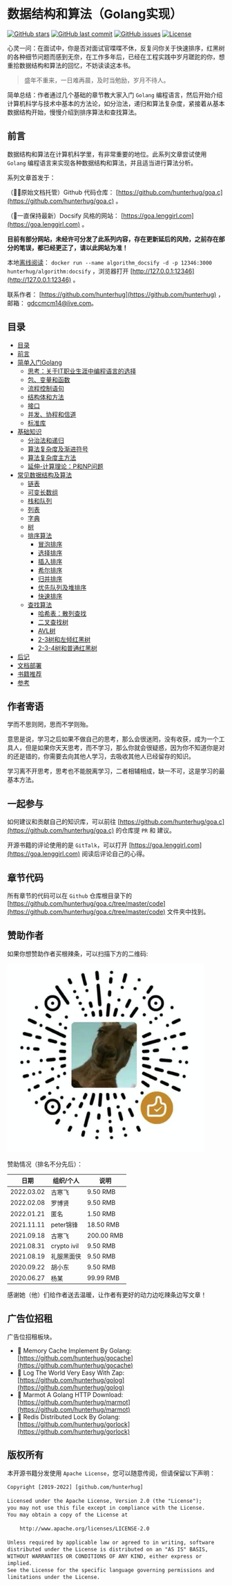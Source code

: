 # 数据结构和算法（Golang实现）

[![GitHub stars](https://img.shields.io/github/stars/hunterhug/goa.c.svg?style=social&label=Stars)](https://github.com/hunterhug/goa.c/stargazers)
[![GitHub last commit](https://img.shields.io/github/last-commit/hunterhug/goa.c.svg)](https://github.com/hunterhug/goa.c)
[![GitHub issues](https://img.shields.io/github/issues/hunterhug/goa.c.svg)](https://github.com/hunterhug/goa.c/issues)
[![License](https://img.shields.io/badge/license-Apache%202-4EB1BA.svg)](https://www.apache.org/licenses/LICENSE-2.0.html)

心灵一问：在面试中，你是否对面试官喋喋不休，反复问你关于快速排序，红黑树的各种细节问题而感到无奈，在工作多年后，已经在工程实践中岁月蹉跎的你，想重拾数据结构和算法的回忆，不妨读读这本书。

> 盛年不重来，一日难再晨，及时当勉励，岁月不待人。

简单总结：作者通过几个基础的章节教大家入门 `Golang` 编程语言，然后开始介绍计算机科学与技术中基本的方法论，如分治法，递归和算法复杂度，紧接着从基本数据结构开始，慢慢介绍到排序算法和查找算法。

## 前言

数据结构和算法在计算机科学里，有非常重要的地位。此系列文章尝试使用 `Golang` 编程语言来实现各种数据结构和算法，并且适当进行算法分析。

系列文章首发于：

（🧍‍♂️原始文档托管）Github 代码仓库： [https://github.com/hunterhug/goa.c](https://github.com/hunterhug/goa.c) 。

（🤔一直保持最新）Docsify 风格的网站： [https://goa.lenggirl.com](https://goa.lenggirl.com) 。

**目前有部分网站，未经许可分发了此系列内容，存在更新延后的风险，之前存在部分的笔误，都已经更正了，请以此网站为准！**

本地[离线阅读](doc/install.md)： `docker run --name algorithm_docsify -d -p 12346:3000 hunterhug/algorithm:docsify` ，浏览器打开 [http://127.0.0.1:12346](http://127.0.0.1:12346) 。

联系作者： [https://github.com/hunterhug](https://github.com/hunterhug) ，邮箱： gdccmcm14@live.com。

## 目录

* [目录](README.md)
* [前言](basic/before.md)
* [简单入门Golang](golang/README.md)
    * [思考：关于IT职业生涯中编程语言的选择](golang/think.md)  
    * [包、变量和函数](golang/basic.md)
    * [流程控制语句](golang/logic.md)
    * [结构体和方法](golang/struct.md)
    * [接口](golang/interface.md)
    * [并发、协程和信道](golang/concurrent.md)
    * [标准库](golang/lib.md)
* [基础知识](basic/README.md)
    * [分治法和递归](basic/rescuvie.md)
    * [算法复杂度及渐进符号](basic/dregee.md)
    * [算法复杂度主方法](basic/master_method.md)
    * [延伸-计算理论：P和NP问题](basic/p.md)
* [常见数据结构及算法](algorithm/README.md)
    * [链表](algorithm/link.md)
    * [可变长数组](algorithm/array_change.md)
    * [栈和队列](algorithm/stack_queues.md)
    * [列表](algorithm/list.md)
    * [字典](algorithm/dict.md)
    * [树](algorithm/tree.md)
    * [排序算法](algorithm/sort.md)
        * [冒泡排序](algorithm/sort/bubble_sort.md)
        * [选择排序](algorithm/sort/select_sort.md)
        * [插入排序](algorithm/sort/insert_sort.md)
        * [希尔排序](algorithm/sort/shell_sort.md)
        * [归并排序](algorithm/sort/merge_sort.md)
        * [优先队列及堆排序](algorithm/heaps.md)
        * [快速排序](algorithm/sort/quick_sort.md)
    * [查找算法](algorithm/search.md)
        * [哈希表：散列查找](algorithm/search/hash_find.md)
        * [二叉查找树](algorithm/search/bs_tree.md)
        * [AVL树](algorithm/search/avl_tree.md)
        * [2-3树和左倾红黑树](algorithm/search/llrb_tree.md)
        * [2-3-4树和普通红黑树](algorithm/search/rb_tree.md)
* [后记](basic/after.md)
* [文档部署](doc/install.md)
* [书籍推荐](doc/book.md)
* [参考](basic/refer.md)

## 作者寄语

学而不思则罔，思而不学则殆。

意思是说，学习之后如果不做自己的思考，那么会很迷罔，没有收获，成为一个工具人，但是如果你天天思考，而不学习，那么你就会很疑惑，因为你不知道你是对的还是错的，你需要去向其他人学习，去吸收其他人已经留存的知识。

学习离不开思考，思考也不能脱离学习，二者相辅相成，缺一不可，这是学习的最基本方法。

## 一起参与

如何建议和贡献自己的知识库，可以前往 [https://github.com/hunterhug/goa.c](https://github.com/hunterhug/goa.c) 的仓库提 `PR` 和 建议。

开源书籍的评论使用的是 `GitTalk`，可以打开 [https://goa.lenggirl.com](https://goa.lenggirl.com) 阅读后评论自己的心得。

## 章节代码

所有章节的代码可以在 `Github` 仓库根目录下的 [https://github.com/hunterhug/goa.c/tree/master/code](https://github.com/hunterhug/goa.c/tree/master/code) 文件夹中找到。

## 赞助作者

如果你想赞助作者买根辣条，可以扫描下方的二维码:

![/weixin.png](./picture/weixin.png)

赞助情况（排名不分先后）：

| 日期 | 组织/个人 | 说明 |
| ----- | ------- | ------- |
| 2022.03.02 |    古寒飞  |   9.50 RMB      |
| 2022.02.08 |    罗博贤  |   9.50 RMB      |
| 2022.01.21 |    匿名  |   1.50 RMB      |
| 2021.11.11 |    peter锦锋  |   18.50 RMB      |
| 2021.09.18 |    古寒飞  |   200.00 RMB      |
| 2021.08.31 |    crypto ivil  |   9.50 RMB      |
| 2021.08.19 |    礼服黑面侠  |   9.50 RMB      |
| 2020.09.22 |    胡小东  |   9.50 RMB      |
| 2020.06.27 |    杨某  |   99.99 RMB      |

感谢她（他）们给作者送去温暖，让作者有更好的动力边吃辣条边写文章！

## 广告位招租

广告位招租板块。

- 💐 Memory Cache Implement By Golang: [https://github.com/hunterhug/gocache](https://github.com/hunterhug/gocache)
- 💐 Log The World Very Easy With Zap: [https://github.com/hunterhug/golog](https://github.com/hunterhug/golog)
- 💐 Marmot A Golang HTTP Download: [https://github.com/hunterhug/marmot](https://github.com/hunterhug/marmot)
- 💐 Redis Distributed Lock By Golang: [https://github.com/hunterhug/gorlock](https://github.com/hunterhug/gorlock)

## 版权所有

本开源书籍分发使用 `Apache License`，您可以随意传阅，但请保留以下声明：

```
Copyright [2019-2022] [github.com/hunterhug]

Licensed under the Apache License, Version 2.0 (the "License");
you may not use this file except in compliance with the License.
You may obtain a copy of the License at

    http://www.apache.org/licenses/LICENSE-2.0

Unless required by applicable law or agreed to in writing, software
distributed under the License is distributed on an "AS IS" BASIS,
WITHOUT WARRANTIES OR CONDITIONS OF ANY KIND, either express or implied.
See the License for the specific language governing permissions and
limitations under the License.
```